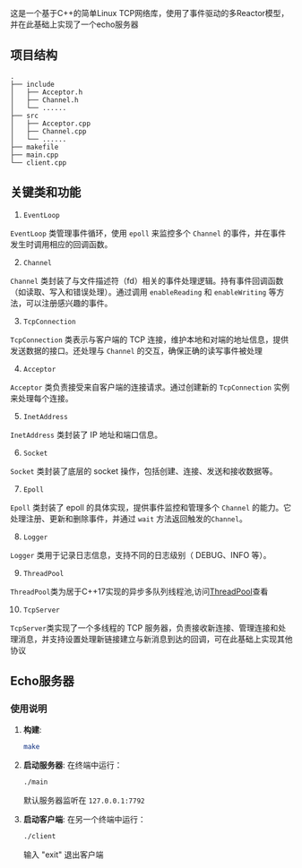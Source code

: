 这是一个基于C++的简单Linux TCP网络库，使用了事件驱动的多Reactor模型，并在此基础上实现了一个echo服务器

## 项目结构
```
.
├── include
│   ├── Acceptor.h
│   ├── Channel.h
│   └── ......
├── src
│   ├── Acceptor.cpp
│   ├── Channel.cpp
│   └── ......
├── makefile
├── main.cpp
└── client.cpp
```
## 关键类和功能

1. `EventLoop`

`EventLoop` 类管理事件循环，使用 `epoll` 来监控多个 `Channel` 的事件，并在事件发生时调用相应的回调函数。

2. `Channel`

`Channel` 类封装了与文件描述符（fd）相关的事件处理逻辑。持有事件回调函数（如读取、写入和错误处理）。通过调用 `enableReading` 和 `enableWriting` 等方法，可以注册感兴趣的事件。

3. `TcpConnection`

`TcpConnection` 类表示与客户端的 TCP 连接，维护本地和对端的地址信息，提供发送数据的接口。还处理与 `Channel` 的交互，确保正确的读写事件被处理

4. `Acceptor`

`Acceptor` 类负责接受来自客户端的连接请求。通过创建新的 `TcpConnection` 实例来处理每个连接。

5. `InetAddress`

`InetAddress` 类封装了 IP 地址和端口信息。

6. `Socket`

`Socket` 类封装了底层的 socket 操作，包括创建、连接、发送和接收数据等。

7. `Epoll`

`Epoll` 类封装了 epoll 的具体实现，提供事件监控和管理多个 `Channel` 的能力。它处理注册、更新和删除事件，并通过 `wait` 方法返回触发的`Channel`。

8. `Logger`

`Logger` 类用于记录日志信息，支持不同的日志级别（ DEBUG、INFO 等）。

9. `ThreadPool`

`ThreadPool`类为居于C++17实现的异步多队列线程池,访问[ThreadPool](https://github.com/az7792/ThreadPool)查看

10. `TcpServer`

`TcpServer`类实现了一个多线程的 TCP 服务器，负责接收新连接、管理连接和处理消息，并支持设置处理新链接建立与新消息到达的回调，可在此基础上实现其他协议


## Echo服务器

### 使用说明

1. **构建**:  

   ```bash
   make
   ```

2. **启动服务器**:
   在终端中运行：

   ```bash
   ./main
   ```

   默认服务器监听在 `127.0.0.1:7792`

3. **启动客户端**:
   在另一个终端中运行：

   ```bash
   ./client
   ```

   输入 "exit" 退出客户端